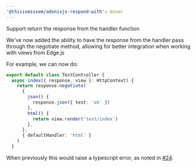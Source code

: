 ```yaml
---
'@thisismissem/adonisjs-respond-with': minor
---
```


Support return the response from the handler function

We've now added the ability to have the response from the handler pass through the negotiate method, allowing for better integration when working with views from Edge.js

For example, we can now do:

```typescript
export default class TestController {
  async index({ response, view }: HttpContext) {
    return response.negotiate(
      {
        json() {
          response.json({ test: 'ok' })
        },
        html() {
          return view.render('test/index')
        },
      },
      { defaultHandler: 'html' }
    )
  }
```

When previously this would raise a typescript error, as noted in [#24](https://github.com/ThisIsMissEm/adonisjs-respond-with/issues/24).
